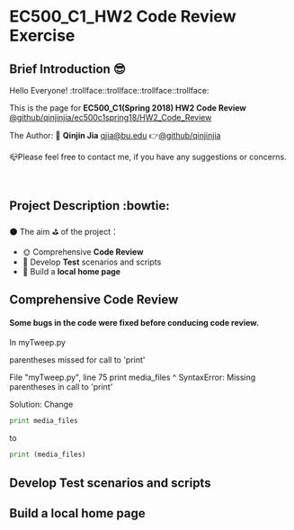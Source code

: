 # EC500_C1_HW2 Code Review Exercise
## Brief Introduction :sunglasses:

  Hello Everyone! :trollface::trollface::trollface::trollface:
  
  This is the page for **EC500_C1(Spring 2018) HW2 Code Review** [@github/qinjinjia/ec500c1spring18/HW2_Code_Review](https://github.com/qinjinjia/ec500c1spring18/tree/master/HW2%20Code%20Review)
  
  The Author: :boy: **Qinjin Jia** qjia@bu.edu   :point_right:[@github/qinjinjia](https://github.com/qinjinjia)
   
  :mailbox_closed:Please feel free to contact me, if you have any suggestions or concerns.
  
</br>

## Project Description :bowtie:
:new_moon: The aim :golf: of the project：
* :sun_with_face: Comprehensive **Code Review**
* :full_moon_with_face: Develop **Test** scenarios and scripts
* :new_moon_with_face: Build a **local home page**


## Comprehensive Code Review
#### Some bugs in the code were fixed before conducing code review.
In myTweep.py

parentheses missed for call to 'print'

File "myTweep.py", line 75
    print media_files
                    ^
SyntaxError: Missing parentheses in call to 'print'

Solution:
Change
```Python
print media_files
```
to
```Python
print (media_files)
```

## Develop Test scenarios and scripts


## Build a local home page
